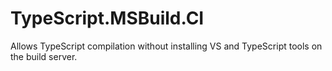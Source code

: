 TypeScript.MSBuild.CI
=====================

Allows TypeScript compilation without installing VS and TypeScript tools on the build server.
